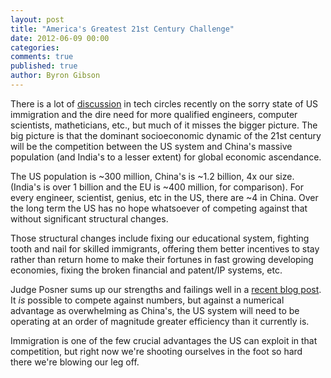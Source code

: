```yaml
---
layout: post
title: "America's Greatest 21st Century Challenge"
date: 2012-06-09 00:00
categories: 
comments: true
published: true
author: Byron Gibson
---
```

There is a lot of [discussion][1] in tech circles recently on the sorry state of US immigration and the dire need for more qualified engineers, computer scientists, matheticians, etc., but much of it misses the bigger picture.  The big picture is that the dominant socioeconomic dynamic of the 21st century will be the competition between the US system and China's massive population (and India's to a lesser extent) for global economic ascendance.

The US population is ~300 million, China's is ~1.2 billion, 4x our size. (India's is over 1 billion and the EU is ~400 million, for comparison).  For every engineer, scientist, genius, etc in the US, there are ~4 in China.  Over the long term the US has no hope whatsoever of competing against that without significant structural changes.

Those structural changes include fixing our educational system, fighting tooth and nail for skilled immigrants, offering them better incentives to stay rather than return home to make their fortunes in fast growing developing economies, fixing the broken financial and patent/IP systems, etc.

Judge Posner sums up our strengths and failings well in a [recent blog post][2]. It *is* possible to compete against numbers, but against a numerical advantage as overwhelming as China's, the US system will need to be operating at an order of magnitude greater efficiency than it currently is.  

Immigration is one of the few crucial advantages the US can exploit in that competition, but right now we're shooting ourselves in the foot so hard there we're blowing our leg off.

[1]:    https://news.ycombinator.com/item?id=4086251
[2]:    http://www.becker-posner-blog.com/2012/06/capitalismposner.html
